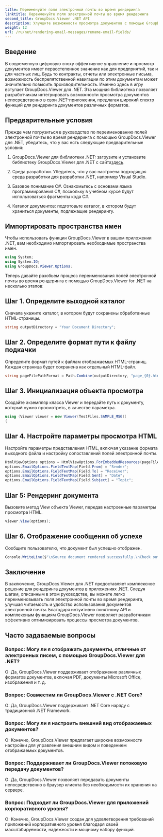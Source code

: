 ```yaml
---
title: Переименуйте поля электронной почты во время рендеринга
linktitle: Переименуйте поля электронной почты во время рендеринга
second_title: GroupDocs.Viewer .NET API
description: Улучшите возможности просмотра документов с помощью GroupDocs.Viewer для .NET. Легко визуализируйте и настраивайте электронные письма.
weight: 12
url: /ru/net/rendering-email-messages/rename-email-fields/
---
```

## Введение

В современную цифровую эпоху эффективное управление и просмотр документов имеет первостепенное значение как для предприятий, так и для частных лиц. Будь то контракты, отчеты или электронные письма, возможность беспрепятственной навигации по этим документам может значительно повысить производительность. Именно здесь в игру вступает GroupDocs.Viewer для .NET. Эта мощная библиотека позволяет разработчикам интегрировать возможности просмотра документов непосредственно в свои .NET-приложения, предлагая широкий спектр функций для рендеринга документов различных форматов.

## Предварительные условия

Прежде чем погрузиться в руководство по переименованию полей электронной почты во время рендеринга с помощью GroupDocs.Viewer для .NET, убедитесь, что у вас есть следующие предварительные условия:

1.  GroupDocs.Viewer для библиотеки .NET: загрузите и установите библиотеку GroupDocs.Viewer для .NET с сайта[здесь](https://releases.groupdocs.com/viewer/net/).

2. Среда разработки. Убедитесь, что у вас настроена подходящая среда разработки для разработки .NET, например Visual Studio.

3. Базовое понимание C#. Ознакомьтесь с основами языка программирования C#, поскольку в учебном курсе будут использоваться фрагменты кода C#.

4. Каталог документов: подготовьте каталог, в котором будут храниться документы, подлежащие рендерингу.

## Импортировать пространства имен

Чтобы использовать функции GroupDocs.Viewer в вашем приложении .NET, вам необходимо импортировать необходимые пространства имен.

```csharp
using System;
using System.IO;
using GroupDocs.Viewer.Options;
```

Теперь давайте разобьем процесс переименования полей электронной почты во время рендеринга с помощью GroupDocs.Viewer for .NET на несколько этапов:

## Шаг 1. Определите выходной каталог

Сначала укажите каталог, в котором будут сохранены обработанные HTML-страницы.

```csharp
string outputDirectory = "Your Document Directory";
```

## Шаг 2. Определите формат пути к файлу подкачки

Определите формат путей к файлам отображаемых HTML-страниц. Каждая страница будет сохранена как отдельный HTML-файл.

```csharp
string pageFilePathFormat = Path.Combine(outputDirectory, "page_{0}.html");
```

## Шаг 3. Инициализация объекта просмотра

Создайте экземпляр класса Viewer и передайте путь к документу, который нужно просмотреть, в качестве параметра.

```csharp
using (Viewer viewer = new Viewer(TestFiles.SAMPLE_MSG))
{
```

## Шаг 4. Настройте параметры просмотра HTML

Настройте параметры представления HTML, включая указание формата выходного файла и настройку сопоставлений полей электронной почты.

```csharp
HtmlViewOptions options = HtmlViewOptions.ForEmbeddedResources(pageFilePathFormat);
options.EmailOptions.FieldTextMap[Field.From] = "Sender";
options.EmailOptions.FieldTextMap[Field.To] = "Receiver";
options.EmailOptions.FieldTextMap[Field.Sent] = "Date";
options.EmailOptions.FieldTextMap[Field.Subject] = "Topic";
```

## Шаг 5: Рендеринг документа

Вызовите метод View объекта Viewer, передав настроенные параметры просмотра HTML.

```csharp
viewer.View(options);
```

## Шаг 6. Отображение сообщения об успехе

Сообщите пользователю, что документ был успешно отображен.

```csharp
Console.WriteLine($"\nSource document rendered successfully.\nCheck output in {outputDirectory}.");
```

## Заключение

В заключение, GroupDocs.Viewer для .NET предоставляет комплексное решение для рендеринга документов в приложениях .NET. Следуя шагам, описанным в этом руководстве, вы можете легко переименовывать поля электронной почты во время рендеринга, улучшая читаемость и удобство использования документов электронной почты. Благодаря интуитивно понятному API и комплексным функциям GroupDocs.Viewer позволяет разработчикам эффективно оптимизировать процессы просмотра документов.

## Часто задаваемые вопросы

### Вопрос: Могу ли я отображать документы, отличные от электронных писем, с помощью GroupDocs.Viewer для .NET?

О: Да, GroupDocs.Viewer поддерживает отображение различных форматов документов, включая PDF, документы Microsoft Office, изображения и т. д.

### Вопрос: Совместим ли GroupDocs.Viewer с .NET Core?

О: Да, GroupDocs.Viewer поддерживает .NET Core наряду с традиционной .NET Framework.

### Вопрос: Могу ли я настроить внешний вид отображаемых документов?

О: Конечно, GroupDocs.Viewer предлагает широкие возможности настройки для управления внешним видом и поведением отображаемых документов.

### Вопрос: Поддерживает ли GroupDocs.Viewer потоковую передачу документов?

О: Да, GroupDocs.Viewer позволяет передавать документы непосредственно в браузер клиента без необходимости их хранения на сервере.

### Вопрос: Подходит ли GroupDocs.Viewer для приложений корпоративного уровня?

О: Конечно, GroupDocs.Viewer создан для удовлетворения требований приложений корпоративного уровня благодаря своей масштабируемости, надежности и мощному набору функций.
